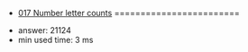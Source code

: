 + [017 Number letter counts](http://projecteuler.net/problem=17)
========================

- answer: 21124 
- min used time: 3 ms

